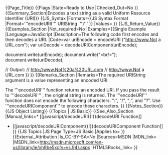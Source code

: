 {{Page_Title}}
{{Flags
|State=Ready to Use
|Checked_Out=No
}}
{{Summary_Section|Encodes a text string as a valid Uniform Resource Identifier (URI)}}
{{JS_Syntax
|Formats={{JS Syntax Format
|Format='''encodeURI(''' URIString ''')'''
}}
|Values=
}}
{{JS_Return_Value}}
{{Examples_Section
|Not_required=No
|Examples={{Single Example
|Language=JavaScript
|Description=The following code first encodes and then decodes a URI.
|Code=var uriEncode = encodeURI ("http://www.Not a URL.com");
 var uriDecode = decodeURIComponent(uriEncode);
 
 document.write(uriEncode);
 document.write("&lt;br/&gt;");
 document.write(uriDecode);
 
 // Output:
 // http://www.Not%20a%20URL.com
 // http://www.Not a URL.com
}}
}}
{{Remarks_Section
|Remarks=The required URIString argument is a value representing an encoded URI.

The '''encodeURI''' function returns an encoded URI. If you pass the result to '''decodeURI''' , the original string is returned. The '''encodeURI''' function does not encode the following characters: ":", "/", ";", and "?". Use '''encodeURIComponent''' to encode these characters.
}}
{{Notes_Section}}
{{JS Object Listing}}
{{Topics | JS Basic}}
{{See_Also_Section
|Manual_links=* [[javascript/decodeURI{{!}}decodeURI Function]]
* [[javascript/decodeURIComponent{{!}}decodeURIComponent Function]]
}}
{{JS Topics
|JS Page Type=JS Basic
|Applies to=
}}
{{External_Attribution
|Is_CC-BY-SA=No
|Sources=MSDN
|MDN_link=
|MSDN_link=http://msdn.microsoft.com/en-us/library/ie/xh9be5xc(v=vs.94).aspx
|HTML5Rocks_link=
}}